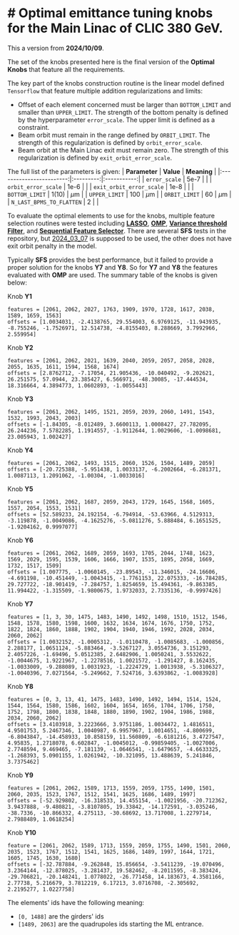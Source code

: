 # # Optimal emittance tuning knobs for the Main Linac of CLIC 380 GeV.

This a version from **2024/10/09**.

The set of the knobs presented here is the final version of the **Optimal Knobs** that feature all the requirements.

The key part of the knobs construction routine is the linear model defined `Tensorflow` that feature multiple addition regularizations and limits:
- Offset of each element concerned must be larger than `BOTTOM_LIMIT` and smaller than `UPPER_LIMIT`. The strength of the bottom penalty is defined by the hyperparameter `error_scale`. The upper limit is defined as a constraint.
- Beam orbit must remain in the range defined by `ORBIT_LIMIT`. The strength of this regularization is defined by `orbit_error_scale`.
- Beam orbit at the Main Linac exit must remain zero. The strength of this regularization is defined by `exit_orbit_error_scale`.

The full list of the parameters is given:
|       **Parameter**      | **Value** | **Meaning** |
|:------------------------:|:---------:|:-----------:|
|       `error_scale`      |    5e-7   |             |
|    `orbit_error_scale`   |    1e-6   |             |
| `exit_orbit_error_scale` |    1e-8   |             |
|      `BOTTOM_LIMIT`      |    1(10)  |    $\mu$m   |
|       `UPPER_LIMIT`      |    100    |    $\mu$m   |
|       `ORBIT_LIMIT`      |     60    |    $\mu$m   |
| `N_LAST_BPMS_TO_FLATTEN` |     2     |             |

To evaluate the optimal elements to use for the knobs, multiple feature selection routines were tested including [**LASSO**](https://github.com/drozzoff/CLIC380_linac_knobs/tree/Lasso), [**OMP**](https://github.com/drozzoff/CLIC380_linac_knobs/tree/OMP), [**Variance threshold Filter**](https://github.com/drozzoff/CLIC380_linac_knobs/tree/Variance_threshold), and [**Sequential Feature Selector**](https://github.com/drozzoff/CLIC380_linac_knobs/tree/2024_03_07). There are several **SFS** tests in the repository, but [2024_03_07](https://github.com/drozzoff/CLIC380_linac_knobs/tree/2024_03_07) is supposed to be used, the other does not have exit orbit penalty in the model. 

Typically **SFS** provides the best performance, but it failed to provide a proper solution for the knobs **Y7** and **Y8**. So for **Y7** and **Y8** the features evaluated with **OMP** are used. The summary table of the knobs is given below:

Knob **Y1**
```
features = [2061, 2062, 2027, 1763, 1909, 1970, 1728, 1617, 2038, 1589, 1659, 1563]
offsets = [1.0034031, -2.4138765, 29.554003, 6.9769125, -11.943935, -8.755246, -1.7526971, 12.514738, -4.8155403, 8.288669, 3.7992966, 2.559954] 
```

Knob **Y2**
```
features = [2061, 2062, 2021, 1639, 2040, 2059, 2057, 2058, 2028, 2055, 1635, 1611, 1594, 1568, 1674]
offsets = [2.8762712, -7.17054, 21.905436, -10.040492, -9.202621, 26.251575, 57.0944, 23.385427, 6.566971, -48.30085, -17.444534, 18.316664, 4.3894773, 1.0602893, -1.0055443] 
```

Knob **Y3**
```
features = [2061, 2062, 1495, 1521, 2059, 2039, 2060, 1491, 1543, 1532, 1993, 2043, 2003]
offsets = [-1.84305, -8.012489, 3.6600113, 1.0008427, 27.782095, 26.244236, 7.5782285, 1.1914557, -1.9112644, 1.0029606, -1.0098681, 23.005943, 1.002427]
```

Knob **Y4**
```
features = [2061, 2062, 1493, 1515, 2060, 1526, 1504, 1489, 2059]
offsets = [-20.725388, -5.951438, 1.0033137, -6.2002664, -6.281371, 1.0087113, 1.2091062, -1.00304, -1.0033016]
```

Knob **Y5**
```
features = [2061, 2062, 1687, 2059, 2043, 1729, 1645, 1568, 1605, 1557, 2054, 1553, 1531]
offsets = [52.589233, 24.192154, -6.794914, -53.63966, 4.5129313, -3.119878, -1.0049086, -4.1625276, -5.0811276, 5.888484, 6.1651525, -1.9204162, 0.9997077]
```

Knob **Y6**
```
features = [2061, 2062, 1689, 2059, 1693, 1705, 2044, 1748, 1623, 1569, 2029, 1595, 1539, 1606, 1666, 1907, 1535, 1895, 2058, 1669, 1732, 1517, 1509]
offsets = [1.007775, -1.0060145, -23.89543, -11.346015, -24.16606, -4.691198, -10.451449, -1.0043415, -1.7761153, 22.075333, -16.784285, 29.727722, -18.901419, -7.284757, 1.8254659, 15.494361, -9.863385, 11.994422, -1.315509, -1.9800675, 1.9732033, 2.7335136, -0.9997426]
```


Knob **Y7**
```
features = [1, 3, 30, 1475, 1483, 1490, 1492, 1498, 1510, 1512, 1546, 1548, 1578, 1580, 1598, 1600, 1632, 1634, 1674, 1676, 1750, 1752, 1822, 1824, 1860, 1888, 1902, 1904, 1940, 1946, 1992, 2028, 2034, 2060, 2062]
offsets = [1.0032152, -1.0005312, -1.0110478, -1.0085683, -1.000856, 2.288177, 1.0651124, -5.883464, -3.5267127, 3.0554736, 3.151293, 2.4057226, -1.69496, 5.0512385, 2.6482906, 1.0050241, 3.5532622, -1.0044675, 1.9221967, -1.2278516, 1.0021572, -1.291427, 8.162435, -1.0033009, -9.288089, 1.0031923, -1.2224729, 1.0013938, -5.3106327, -1.0040396, 7.0271564, -5.249662, 7.524716, 3.6393862, -1.0083928]
```

Knob **Y8**
```
features = [0, 3, 13, 41, 1475, 1483, 1490, 1492, 1494, 1514, 1524, 1544, 1564, 1580, 1586, 1602, 1604, 1654, 1656, 1704, 1706, 1750, 1752, 1798, 1800, 1838, 1848, 1880, 1890, 1902, 1904, 1986, 1988, 2034, 2060, 2062]
offsets = [3.4103918, 3.2223666, 3.9751186, 1.0034472, 1.4816511, 4.9501753, 5.2467346, 1.0040987, 6.9957967, 1.0014651, -4.800699, -6.8043847, -14.458933, 10.858159, 11.560809, -6.6181216, 3.4727547, 4.95835, 1.2718078, 6.602847, -1.0045012, -0.99859405, -1.0027006, 2.7748594, 9.469465, -7.181139, -1.0646541, -1.6479657, -4.6633325, -1.268393, 5.0901155, 1.0261942, -10.321095, 13.488639, 5.241846, 3.7375462]
```

Knob **Y9**
```
features = [2061, 2062, 1589, 1713, 1559, 2059, 1755, 1490, 1501, 2060, 2035, 1523, 1767, 1512, 1541, 1625, 1686, 1489, 1997]
offsets = [-52.929802, -16.318533, 14.455154, -1.0021956, -20.712362, 3.9437888, -9.480821, -3.8107805, 19.33842, -14.172591, -3.035246, -38.7336, -10.866332, 4.275113, -30.68692, 13.717008, 1.2279714, 2.7988489, 1.0618254]
```

Knob **Y10**
```
feature = [2061, 2062, 1589, 1713, 1559, 2059, 1755, 1490, 1501, 2060, 2035, 1523, 1767, 1512, 1541, 1625, 1686, 1489, 1997, 1644, 1721, 1605, 1745, 1630, 1680]
offsets = [-32.787884, -9.262848, 15.856654, -3.5411239, -19.070496, 3.2364144, -12.878025, -3.281437, 19.582462, -8.2011595, -8.383424, -29.706821, -20.148241, 1.0778022, -26.771458, 14.183673, 4.3581166, 2.77738, 5.216679, 3.7812219, 6.17213, 3.0716708, -2.305692, 2.2195277, 1.0227758]
```

The elements' ids have the following meaning:
- `[0, 1488]` are the girders' ids
- `[1489, 2063]` are the quadrupoles ids starting the ML entrance.
